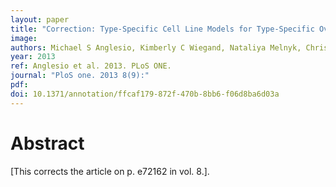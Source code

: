 ```yaml
---
layout: paper
title: "Correction: Type-Specific Cell Line Models for Type-Specific Ovarian Cancer Research."
image: 
authors: Michael S Anglesio, Kimberly C Wiegand, Nataliya Melnyk, Christine Chow, Clara Salamanca, Leah M Prentice, Janine Senz, Winnie Yang, Monique A Spillman, Dawn R Cochrane, Karey Shumansky, Sohrab P Shah, Steve E Kalloger, David G Huntsman
year: 2013
ref: Anglesio et al. 2013. PLoS ONE.
journal: "PloS one. 2013 8(9):"
pdf: 
doi: 10.1371/annotation/ffcaf179-872f-470b-8bb6-f06d8ba6d03a
---
```


# Abstract

[This corrects the article on p. e72162 in vol. 8.].

